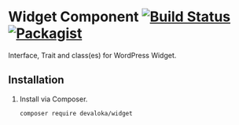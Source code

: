 # Widget Component [![Build Status][travis-image]][travis-url] [![Packagist][packagist-image]][packagist-url]

Interface, Trait and class(es) for WordPress Widget.

## Installation

1.  Install via Composer.

    ```sh
    composer require devaloka/widget
    ```

[travis-image]: https://travis-ci.org/devaloka/widget.svg?branch=master
[travis-url]: https://travis-ci.org/devaloka/widget

[packagist-image]: https://img.shields.io/packagist/v/devaloka/widget.svg
[packagist-url]: https://packagist.org/packages/devaloka/widget
